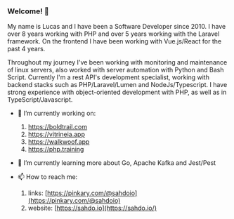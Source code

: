 ### Welcome! 👋

My name is Lucas and I have been a Software Developer since 2010. I have over 8 years working with PHP and over 5 years working with the Laravel framework. On the frontend I have been working with Vue.js/React for the past 4 years.

Throughout my journey I've been working with monitoring and maintenance of linux servers, also worked with server automation with Python and Bash Script. Currently I'm a rest API's development specialist, working with backend stacks such as PHP/Laravel/Lumen and NodeJs/Typescript. I have strong experience with object-oriented development with PHP, as well as in TypeScript/Javascript.

- 🔭 I’m currently working on: 
    1. https://boldtrail.com
    2. https://vitrineia.app
    3. https://walkwoof.app
    4. https://php.training
- 🌱 I’m currently learning more about Go, Apache Kafka and Jest/Pest

- 📫 How to reach me: 
    1. links: [https://pinkary.com/@sahdoio](https://pinkary.com/@sahdoio)
    2. website: [https://sahdo.io](https://sahdo.io/)
